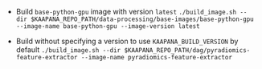 * Build `base-python-gpu` image with version `latest`
`./build_image.sh --dir $KAAPANA_REPO_PATH/data-processing/base-images/base-python-gpu --image-name base-python-gpu --image-version latest`

* Build without specifying a version to use `KAAPANA_BUILD_VERSION` by default
`./build_image.sh --dir $KAAPANA_REPO_PATH/dag/pyradiomics-feature-extractor --image-name pyradiomics-feature-extractor`

